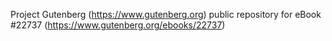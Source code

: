 Project Gutenberg (https://www.gutenberg.org) public repository for eBook #22737 (https://www.gutenberg.org/ebooks/22737)
